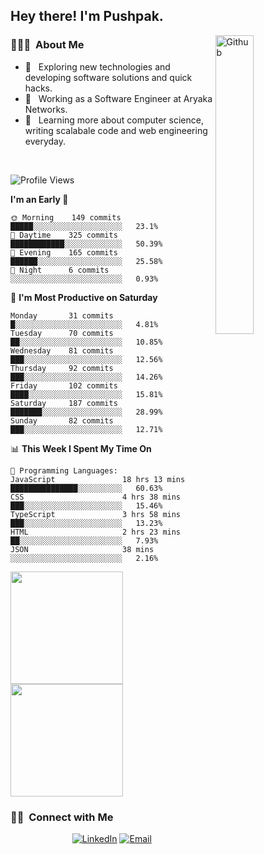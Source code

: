 <h2> Hey there! I'm Pushpak.</h2>

<img width="35%" align="right" alt="Github" src="https://user-images.githubusercontent.com/48678280/88862734-4903af80-d201-11ea-968b-9c939d88a37c.gif" />

<h3> 👨🏻‍💻 &nbsp;About Me </h3>

- 🤔 &nbsp; Exploring new technologies and developing software solutions and quick hacks.
- 💼 &nbsp; Working as a Software Engineer at Aryaka Networks.
- 🌱 &nbsp; Learning more about computer science, writing scalabale code and web engineering everyday.

<!-- <h3> 🛠 &nbsp;Tech Stack</h3> -->

<!-- - 🌐 &nbsp;
  ![JavaScript](https://img.shields.io/badge/-JavaScript-333333?style=flat&logo=javascript)
  ![React](https://img.shields.io/badge/-React-333333?style=flat&logo=react)
  ![Vue](https://img.shields.io/badge/-Vue-333333?style=flat&logo=vue,js)
  ![Node.js](https://img.shields.io/badge/-Node.js-333333?style=flat&logo=node.js) -->
  
<!-- - 💻 &nbsp;
  ![Java](https://img.shields.io/badge/-Java-333333?style=flat&logo=Java&logoColor=007396)
- 🛢 &nbsp;
  ![MySQL](https://img.shields.io/badge/-MySQL-333333?style=flat&logo=mysql)
- ⚙️ &nbsp;
  ![Git](https://img.shields.io/badge/-Git-333333?style=flat&logo=git)
- 🔧 &nbsp;
  ![Visual Studio Code](https://img.shields.io/badge/-Visual%20Studio%20Code-333333?style=flat&logo=visual-studio-code&logoColor=007ACC)
  ![Eclipse](https://img.shields.io/badge/-Eclipse-333333?style=flat&logo=eclipse-ide&logoColor=2C2255) -->

<br/>

<!--START_SECTION:waka-->
![Profile Views](http://img.shields.io/badge/Profile%20Views-8-blue)

**I'm an Early 🐤** 

```text
🌞 Morning    149 commits    █████░░░░░░░░░░░░░░░░░░░░   23.1% 
🌆 Daytime    325 commits    ████████████░░░░░░░░░░░░░   50.39% 
🌃 Evening    165 commits    ██████░░░░░░░░░░░░░░░░░░░   25.58% 
🌙 Night      6 commits      ░░░░░░░░░░░░░░░░░░░░░░░░░   0.93%

```
📅 **I'm Most Productive on Saturday** 

```text
Monday       31 commits     █░░░░░░░░░░░░░░░░░░░░░░░░   4.81% 
Tuesday      70 commits     ██░░░░░░░░░░░░░░░░░░░░░░░   10.85% 
Wednesday    81 commits     ███░░░░░░░░░░░░░░░░░░░░░░   12.56% 
Thursday     92 commits     ███░░░░░░░░░░░░░░░░░░░░░░   14.26% 
Friday       102 commits    ████░░░░░░░░░░░░░░░░░░░░░   15.81% 
Saturday     187 commits    ███████░░░░░░░░░░░░░░░░░░   28.99% 
Sunday       82 commits     ███░░░░░░░░░░░░░░░░░░░░░░   12.71%

```


📊 **This Week I Spent My Time On** 

```text
💬 Programming Languages: 
JavaScript               18 hrs 13 mins      ███████████████░░░░░░░░░░   60.63% 
CSS                      4 hrs 38 mins       ███░░░░░░░░░░░░░░░░░░░░░░   15.46% 
TypeScript               3 hrs 58 mins       ███░░░░░░░░░░░░░░░░░░░░░░   13.23% 
HTML                     2 hrs 23 mins       ██░░░░░░░░░░░░░░░░░░░░░░░   7.93% 
JSON                     38 mins             ░░░░░░░░░░░░░░░░░░░░░░░░░   2.16%

```


<!--END_SECTION:waka-->


<a href="https://github.com/PushpakB3096">
  <img height="180em" src="https://github-readme-stats.vercel.app/api?username=PushpakB3096&show_icons=true&theme=merko" />
  <img height="180em" src="https://github-readme-stats.vercel.app/api/top-langs/?username=PushpakB3096&theme=merko&layout=compact" />
</a>

<br/>

<h3> 🤝🏻 &nbsp;Connect with Me </h3>

<p align="center">
<!-- <a href="https://www.adityavsingh.com/"><img alt="Website" src="https://img.shields.io/badge/Website-www.adityavsingh.com-blue?style=flat-square&logo=google-chrome"></a> -->
<a href="https://www.linkedin.com/in/pushpak-bhattacharya/"><img alt="LinkedIn" src="https://img.shields.io/badge/LinkedIn-Pushpak%20Bhattacharya-blue?style=flat-square&logo=linkedin"></a>
<a href="mailto:rtpushpak@gmail.com"><img alt="Email" src="https://img.shields.io/badge/Email-rtpushpak@gmail.com-blue?style=flat-square&logo=gmail"></a>
</p>
